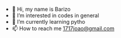 - 👋 Hi, my name is Barizo
- 👀 I’m interested in codes in general 
- 🌱 I’m currently learning pytho
- 📫 How to reach me 1717joao@gmail.com
